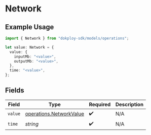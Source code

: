 # Network

## Example Usage

```typescript
import { Network } from "dokploy-sdk/models/operations";

let value: Network = {
  value: {
    inputMb: "<value>",
    outputMb: "<value>",
  },
  time: "<value>",
};
```

## Fields

| Field                                                              | Type                                                               | Required                                                           | Description                                                        |
| ------------------------------------------------------------------ | ------------------------------------------------------------------ | ------------------------------------------------------------------ | ------------------------------------------------------------------ |
| `value`                                                            | [operations.NetworkValue](../../models/operations/networkvalue.md) | :heavy_check_mark:                                                 | N/A                                                                |
| `time`                                                             | *string*                                                           | :heavy_check_mark:                                                 | N/A                                                                |